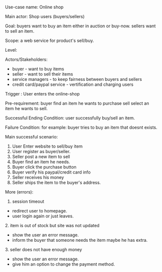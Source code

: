 Use-case name:
Online shop

Main actor:
Shop users (buyers/sellers)

Goal:
buyers want to buy an item either in auction or buy-now.
sellers want to sell an item.

Scope:
a web service for product's sell/buy.

Level:


Actors/Stakeholders:

<ul>
<li>buyer - want to buy items</li>
<li>seller - want to sell their items</li>
<li>service managers - to keep fairness between buyers and sellers</li>
<li>credit card/paypal service - vertification and charging users</li>
</ul>

Trigger :
User enters the online-shop

Pre-requirement:
buyer find an item he wants to purchase
sell select an item he wants to sell.

Successful Ending Condition:
user successfully buy/sell an item.

Failure Condition:
for example: buyer tries to buy an item that doesnt exists.

Main successful scenario:
1. User Enter website to sell/buy item
2. User register as buyer/seller.
3. Seller post a new item to sell
4. Buyer find an item he needs.
5. Buyer click the purchase button
6. Buyer verify his paypal/credit card info
7. Seller receives his money
8. Seller ships the item to the buyer's address.

More (errors):
1. session timeout
<ul>
<li>redirect user to homepage.</li>
<li>user login again or just leaves.</li>
</ul>
2. item is out of stock but site was not updated
<ul>
<li>show the user an error message.</li>
<li>inform the buyer that someone needs the item maybe he has extra.</li>
</ul>
3. seller does not have enough money
<ul>
<li>show the user an error message.</li>
<li>give him an option to change the payment method.</li>
</ul>